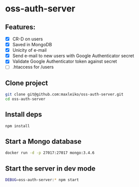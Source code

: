 oss-auth-server
===

## Features:
 - [x] CR-D on users
 - [x] Saved in MongoDB
 - [x] Unicity of e-mail
 - [x] Send e-mail to new users with Google Authenticator secret
 - [x] Validate Google Authenticator token against secret
 - [ ] .htaccess for /users

## Clone project
```sh
git clone git@github.com:maxleiko/oss-auth-server.git
cd oss-auth-server
```

## Install deps
```sh
npm install
```

## Start a Mongo database
```sh
docker run -d -p 27017:27017 mongo:3.4.6
```

## Start the server in dev mode
```sh
DEBUG=oss-auth-server:* npm start
```
